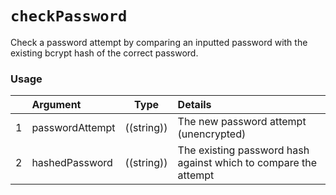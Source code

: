 # `checkPassword`

Check a password attempt by comparing an inputted password with the existing bcrypt hash of the correct password.

### Usage

|   |     Argument        | Type              | Details                            |
|---|:--------------------|-------------------|:-----------------------------------|
| 1 | passwordAttempt    | ((string))    | The new password attempt (unencrypted)
| 2 | hashedPassword        | ((string))    | The existing password hash against which to compare the attempt
